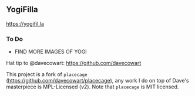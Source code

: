 ## YogiFilla

https://yogifil.la

### To Do

- FIND MORE IMAGES OF YOGI

Hat tip to @davecowart: https://github.com/davecowart

This project is a fork of `placecage` (https://github.com/davecowart/placecage), any work I do on top of Dave's masterpiece is MPL-Licensed (v2). Note that `placecage` is MIT licensed.
